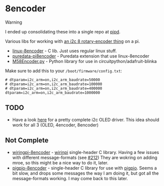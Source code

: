 # 8encoder

> [!WARNING]  
> I ended up consolidating these into a single repo at [pipd](https://github.com/konsumer/pipd).


Various libs for working with [an i2c 8 rotary-encoder thing](https://docs.m5stack.com/en/unit/8Encoder) on a pi.

- [linux-8encoder](linux-8encoder) - C lib. Just uses regular linux stuff.
- [puredata-pi8encoder](puredata-pi8encoder) - Puredata extension that use linux-8encoder
- [M58Encoder.py](M58Encoder.py) - Python library for use in circuitpython/adafruit-blinka

Make sure to add this to your `/boot/firmware/config.txt`:

```
# dtparam=i2c_arm=on,i2c_arm_baudrate=50000
# dtparam=i2c_arm=on,i2c_arm_baudrate=100000
# dtparam=i2c_arm=on,i2c_arm_baudrate=400000
dtparam=i2c_arm=on,i2c_arm_baudrate=1000000
```

## TODO

- Have a look [here](https://github.com/giuliomoro/OSC2OLED4Bela) for a pretty complete i2c OLED driver. This idea should work for all 3 (OLED, 4encoder, 8encoder)

## Not Complete

- [wiringpi-8encoder](wiringpi-8encoder) - [wirinpi](https://github.com/WiringPi/WiringPi) single-header C library. Having a few issues with different message-formats (see [#212](https://github.com/WiringPi/WiringPi/issues/212)) They are wokring on adding mroe, so this might be a nice way to do it, later.
- [pigpio-8encoder](pigpio-8encoder) - single-header C library for use with [pigpio](https://abyz.me.uk/rpi/pigpio). Seems a bit slow, and drops some messages the way I am doing it, but got all the message-formats working. I may come back to this later.
